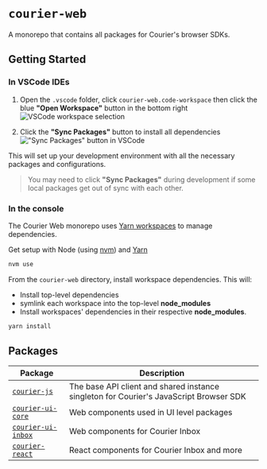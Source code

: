 # `courier-web`

A monorepo that contains all packages for Courier's browser SDKs.

## Getting Started

### In VSCode IDEs

1. Open the `.vscode` folder, click `courier-web.code-workspace` then click the blue **"Open Workspace"** button in the bottom right
![VSCode workspace selection](https://github.com/user-attachments/assets/0d7d1a5f-6664-4b9f-8071-26d1e7521cba)

2. Click the **"Sync Packages"** button to install all dependencies
!["Sync Packages" button in VSCode](https://github.com/user-attachments/assets/8326a66d-2d8a-4831-880a-d165e48a7fa4)

This will set up your development environment with all the necessary packages and configurations.

> You may need to click **"Sync Packages"** during development if some local packages get out of sync with each other.

### In the console

The Courier Web monorepo uses [Yarn workspaces](https://classic.yarnpkg.com/blog/2017/08/02/introducing-workspaces/) to manage dependencies.

Get setup with Node (using [nvm](https://github.com/nvm-sh/nvm?tab=readme-ov-file#installing-and-updating)) and [Yarn](https://classic.yarnpkg.com/lang/en/docs/install)

```sh
nvm use
```

From the `courier-web` directory, install workspace dependencies. This will:

- Install top-level dependencies
- symlink each workspace into the top-level **node_modules**
- Install workspaces' dependencies in their respective **node_modules**.

```sh
yarn install
```

## Packages

| Package | Description |
|---------|-------------|
| [`courier-js`](./@trycourier/courier-js) | The base API client and shared instance singleton for Courier's JavaScript Browser SDK |
| [`courier-ui-core`](./@trycourier/courier-ui-core) | Web components used in UI level packages |
| [`courier-ui-inbox`](./@trycourier/courier-ui-inbox) | Web components for Courier Inbox |
| [`courier-react`](./@trycourier/courier-react) | React components for Courier Inbox and more |
